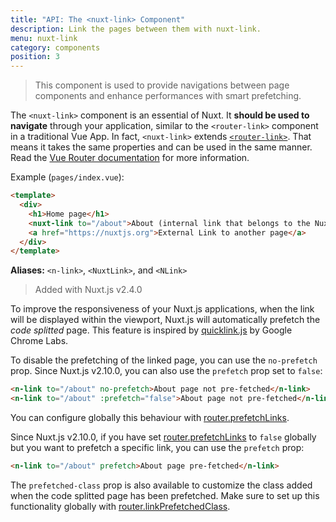 ```yaml
---
title: "API: The <nuxt-link> Component"
description: Link the pages between them with nuxt-link.
menu: nuxt-link
category: components
position: 3
---
```


> This component is used to provide navigations between page components and enhance performances with smart prefetching.

The `<nuxt-link>` component is an essential of Nuxt. It **should be used to navigate** through your application, similar to the `<router-link>` component in a traditional Vue App. In fact, `<nuxt-link>` extends [`<router-link>`](https://router.vuejs.org/api/#router-link). That means it takes the same properties and can be used in the same manner. Read the [Vue Router documentation](https://router.vuejs.org/api/#router-link) for more information.

Example (`pages/index.vue`):

```html
<template>
  <div>
    <h1>Home page</h1>
    <nuxt-link to="/about">About (internal link that belongs to the Nuxt App)</nuxt-link>
    <a href="https://nuxtjs.org">External Link to another page</a>
  </div>
</template>
```

**Aliases:** `<n-link>`, `<NuxtLink>`, and `<NLink>`

> Added with Nuxt.js v2.4.0

To improve the responsiveness of your Nuxt.js applications, when the link will be displayed within the viewport, Nuxt.js will automatically prefetch the *code splitted* page. This feature is inspired by [quicklink.js](https://github.com/GoogleChromeLabs/quicklink) by Google Chrome Labs.

To disable the prefetching of the linked page, you can use the `no-prefetch` prop. Since Nuxt.js v2.10.0, you can also use the `prefetch` prop set to `false`:

```html
<n-link to="/about" no-prefetch>About page not pre-fetched</n-link>
<n-link to="/about" :prefetch="false">About page not pre-fetched</n-link>
```

You can configure globally this behaviour with [router.prefetchLinks](/api/configuration-router#prefetchlinks).

Since Nuxt.js v2.10.0, if you have set [router.prefetchLinks](/api/configuration-router#prefetchlinks) to `false` globally but you want to prefetch a specific link, you can use the `prefetch` prop:

```html
<n-link to="/about" prefetch>About page pre-fetched</n-link>
```

The `prefetched-class` prop is also available to customize the class added when the code splitted page has been prefetched. Make sure to set up this functionality globally with [router.linkPrefetchedClass](/api/configuration-router#linkprefetchedclass).
